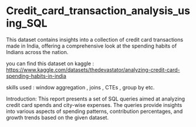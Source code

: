 # Credit_card_transaction_analysis_using_SQL
This dataset contains insights into a collection of credit card transactions made in India, offering a comprehensive look at the spending habits of Indians across the nation.

you can find this dataset on kaggle : https://www.kaggle.com/datasets/thedevastator/analyzing-credit-card-spending-habits-in-india

skills used : window aggregation , joins , CTEs , group by etc.

Introduction:
This report presents a set of SQL queries aimed at analyzing credit card spends and city-wise expenses. 
The queries provide insights into various aspects of spending patterns, contribution percentages, and growth trends based on the given dataset.




